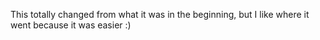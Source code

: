 This totally changed from what it was in the beginning, but I like where it went because it was easier :)